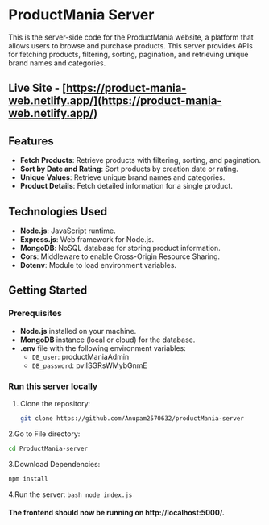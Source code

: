 # ProductMania Server

This is the server-side code for the ProductMania website, a platform that allows users to browse and purchase products. This server provides APIs for fetching products, filtering, sorting, pagination, and retrieving unique brand names and categories.
## Live Site - [https://product-mania-web.netlify.app/](https://product-mania-web.netlify.app/)

## Features

- **Fetch Products**: Retrieve products with filtering, sorting, and pagination.
- **Sort by Date and Rating**: Sort products by creation date or rating.
- **Unique Values**: Retrieve unique brand names and categories.
- **Product Details**: Fetch detailed information for a single product.

## Technologies Used

- **Node.js**: JavaScript runtime.
- **Express.js**: Web framework for Node.js.
- **MongoDB**: NoSQL database for storing product information.
- **Cors**: Middleware to enable Cross-Origin Resource Sharing.
- **Dotenv**: Module to load environment variables.

## Getting Started

### Prerequisites

- **Node.js** installed on your machine.
- **MongoDB** instance (local or cloud) for the database.
- **.env** file with the following environment variables:
  - `DB_user`: productManiaAdmin
  - `DB_password`: pviISGRsWMybGnmE

### Run this server locally

1. Clone the repository:
   ````bash
   git clone https://github.com/Anupam2570632/productMania-server
   ````
2.Go to File directory:
```bash
cd ProductMania-server
```
3.Download Dependencies:
```bash
npm install
```
4.Run the server:
    ```bash
    node index.js
    ```

#### The frontend should now be running on http://localhost:5000/.